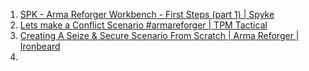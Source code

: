 1. [SPK - Arma Reforger Workbench - First Steps (part 1) | Spyke](https://www.youtube.com/watch?v=aUqsOU3r5c8)
2. [Lets make a Conflict Scenario #armareforger | TPM Tactical](https://www.youtube.com/watch?v=GsCWu77Bw9o)
3. [Creating A Seize & Secure Scenario From Scratch | Arma Reforger | Ironbeard](https://www.youtube.com/watch?v=LiqHZYUsTkI)
4. 
